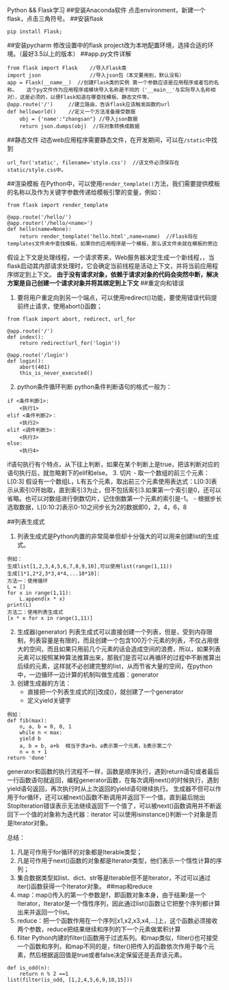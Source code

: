 Python && Flask学习
##安装Anaconda软件 点击environment，新建一个flask，点击三角符号。
##安装flask
```
pip install Flask;
```
##安装pycharm
修改设置中的flask project改为本地配置环境，选择合适的环境。（最好3.5以上的版本）
##app.py文件详解
```
from flask import Flask    //导入Flask类
import json                //导入json包（本文要用到，默认没有）
app = Flask(__name__)  //创建Flask类的实例 第一个参数应该是应用程序或者包的名称。   这个py文件作为应用程序或模块导入名称是不同的（'__main__'与实际导入名称相对），这是必须的，以便Flask知道在哪查找模板、静态文件等。
@app.route('/')     //建立路由，告诉flask应该触发函数的url
def helloworld()    //定义一个方法准备接受数据
	obj = {'name':"zhangsan"} //导入json数据
	return json.dumps(obj)  //将对象转换成数据
```

##静态文件
动态web应用程序需要静态文件，在开发期间，可以在`/static`中找到
```
url_for('static', filename='style.css')  //该文件必须保存在static/style.css中。
```
##渲染模板
在Python中，可以使用`render_template()`方法，我们需要提供模板的名称以及作为关键字参数传递给模板引擎的变量，例如：
```
from flask import render_template

@app.route('/hello/')
@app.router('/hello/<name>')
def hello(name=None):
    return render_template('hello.html',name=name)  //Flask将在templates文件夹中查找模板，如果你的应用程序是一个模板，那么该文件夹就在模板的旁边
```
假设上下文是处理线程，一个请求寄来，Web服务器决定生成一个新线程，，当flask启动其内部请求处理时，它会确定当前线程是活动上下文，并将当前应用程序绑定到上下文。
**由于没有请求对象，依赖于请求对象的代码会突然中断，解决方案是自己创建一个请求对象并将其绑定到上下文**
##重定向和错误

1. 要将用户重定向到另一个端点，可以使用redirect()功能，要使用错误代码提前终止请求，使用abort()函数；

```
from flask import abort, redirect, url_for

@app.route('/')
def index():
    return redirect(url_for('login'))
    
@app.route('/login')
def login():
    abort(401)
    this_is_never_executed()
```

2. python条件循环判断
python条件判断语句的格式一般为：

```
if <条件判断1>:
	<执行1>
elif <条件判断2>：
	<执行2>
elif <调件判断3>：
	<执行3>
else:
	<执行4>
```
if语句执行有个特点，从下往上判断，如果在某个判断上是true，把该判断对应的语句执行后，就忽略剩下的elif和else。
3. 切片
	- 取一个数组的前三个元素：L[0:3]
假设有一个数组L，L有五个元素，取出前三个元素使用表达式：L[0:3]表示从索引0开始取，直到索引3为止，但不包括索引3.如果第一个索引是0，还可以省略。也可以对数组进行倒数切片，记住倒数第一个元素的索引是-1。
	- 根据步长选取数据，L[0:10:2]表示0-10之间步长为2的数据即0，2，4，6，8

##列表生成式

1. 列表生成式是Python内置的非常简单但却十分强大的可以用来创建list的生成式。
```
例如：
生成list[1,2,3,4,5,6,7,8,9,10],可以使用list(range(1,11))
生成[1*1,2*2,3*3,4*4,...10*10]:
方法一：使用循环
L = []
for x in range(1,11):
	L.append(x * x)
print(L)
方法二：使用列表生成式
[x * x for x in range(1,11)]
```
2. 生成器(generator)
列表生成式可以直接创建一个列表，但是，受到内存限制，列表容量是有限的，而且创建一个包含100万个元素的列表，不仅占用很大的空间，而且如果只用前几个元素的话会造成空间的浪费，所以，如果列表元素可以按照某种算法推算出来，那我们是否可以再循环的过程中不断推算出后续的元素，这样就不必创建完整的list，从而节省大量的空间，在python中，一边循环一边计算的机制叫做生成器：generator
3. 创建生成器的方法：
	- 直接把一个列表生成式的[]改成()，就创建了一个generator
	- 定义yield关键字
```
例如：
def fib(max):
	n, a, b = 0, 0, 1
	while n < max:
	yield b
	a, b = b, a+b  相当于求a+b，a表示第一个元素，b表示第二个 
	n = n + 1
return 'done'
```
generator和函数的执行流程不一样，函数是顺序执行，遇到return语句或者最后一行函数语句就返回，编程generator函数，在每次调用next()的时候执行，遇到yield语句返回，再次执行时从上次返回的yield语句继续执行。
生成器不但可以作用于for循环，还可以被next()函数不断调用并返回下一个值，直到最后抛出StopIteration错误表示无法继续返回下一个值了，可以被next()函数调用并不断返回下一个值的对象称为迭代器：iterator
可以使用isinstance()判断一个对象是否是Iterator对象。

总结：
1. 凡是可作用于for循环的对象都是Iterable类型；
2. 凡是可作用于next()函数的对象都是Iterator类型，他们表示一个惰性计算的序列；
3. 集合数据类型如list、dict、str等是Iterable但不是Iterator，不过可以通过iter()函数获得一个Iterator对象。
##map和reduce
1. map：map()传入的第一个参数是f，即函数对象本身，由于结果r是一个Iterator，Iterator是一个惰性序列，因此通过list()函数让它把整个序列都计算出来并返回一个list。
2. reduce：把一个函数作用在一个序列[x1,x2,x3,x4,...]上，这个函数必须接收两个参数，reduce把结果继续和序列的下一个元素做累积计算
3. filter
Python内建的filter()函数用于过滤系列。和map类似，filter()也可接受一个函数和序列，和map不同的是，filter()把传入的函数依次作用于每个元素，然后根据返回值是true或者false决定保留还是丢弃该元素。
```
def is_odd(n):
	return n % 2 ==1
list(filter(is_odd, [1,2,4,5,6,9,10,15]))
```









